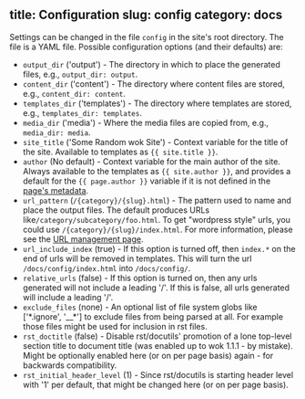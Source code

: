title: Configuration
slug: config
category: docs
---
Settings can be changed in the file `config` in the site's root directory.
The file is a YAML file. Possible configuration options (and their defaults)
are:

- `output_dir` ('output') - The directory in which to place the generated
  files, e.g., `output_dir: output`.
- `content_dir` ('content') - The directory where content files are stored,
  e.g., `content_dir: content`.
- `templates_dir` ('templates') - The directory where templates are stored,
  e.g., `templates_dir: templates`.
- `media_dir` ('media') - Where the media files are copied from, e.g.,
  `media_dir: media`.
- `site_title` ('Some Random wok Site') - Context variable for the title of the
  site. Available to templates as `{{ site.title }}`.
- `author` (No default) - Context variable for the main author of the site.
  Always available to the templates as `{{ site.author }}`, and provides a
  default for the `{{ page.author }}` variable if it is not defined in the
  [page's metadata][content].
- `url_pattern` (`/{category}/{slug}.html`) - The pattern used to name and
  place the output files. The default produces URLs
  like`/category/subcategory/foo.html`. To get "wordpress style" urls, you
  could use `/{category}/{slug}/index.html`. For more information, please see
  the [URL management page][URLs].
- `url_include_index` (true) - If this option is turned off, then `index.*` on
  the end of urls will be removed in templates. This will turn the url
  `/docs/config/index.html` into `/docs/config/`.
- `relative_urls` (false) - If this option is turned on, then any urls
  generated will not include a leading '/'. If this is false, all urls
  generated will include a leading '/'.
- `exclude_files` (none) - An optional list of file system globs like
  ['\*.ignore', '__\*'] to exclude files from being parsed at all.
  For example those files might be used for inclusion in rst files.
- `rst_doctitle` (false) - Disable rst/docutils' promotion of a lone top-level
  section title to document title (was enabled up to wok 1.1.1 - by mistake).
  Might be optionally enabled here (or on per page basis) again - for backwards
  compatibility.
- `rst_initial_header_level` (1) - Since rst/docutils is starting header level
  with '1' per default, that might be changed here (or on per page basis).

[content]: /docs/content/
[URLs]: /docs/urls/
